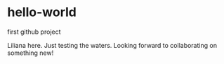 # hello-world
first github project

Liliana here. Just testing the waters. Looking forward to collaborating on something new!
